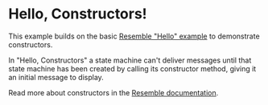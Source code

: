 # Hello, Constructors!

This example builds on the basic [Resemble "Hello"
example](https://github.com/reboot-dev/resemble-hello) to demonstrate
constructors.

In "Hello, Constructors" a state machine can't deliver messages until
that state machine has been created by calling its constructor method, giving it
an initial message to display.

Read more about constructors in the [Resemble documentation](https://docs.reboot.dev/docs/model/methods#constructors).

